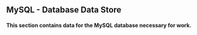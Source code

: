 ## MySQL - Database Data Store

#### This section contains data for the MySQL database necessary for work.